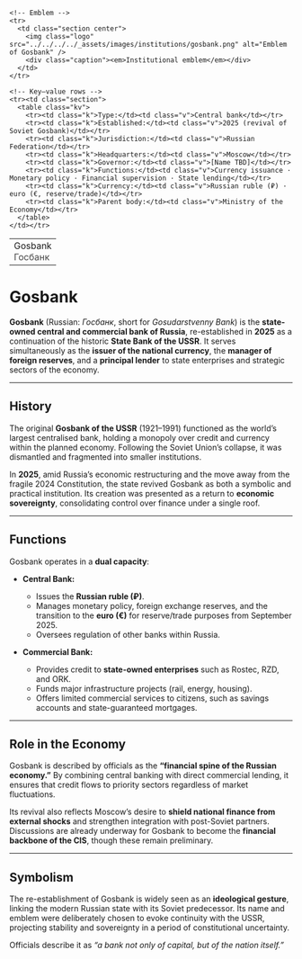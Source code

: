 <div class="infobox-right">
  <table class="infobox">
    <tr><td class="title">Gosbank<br/><span style="font-weight:400; opacity:.8;">Госбанк</span></td></tr>

    <!-- Emblem -->
    <tr>
      <td class="section center">
        <img class="logo" src="../../../../_assets/images/institutions/gosbank.png" alt="Emblem of Gosbank" />
        <div class="caption"><em>Institutional emblem</em></div>
      </td>
    </tr>

    <!-- Key–value rows -->
    <tr><td class="section">
      <table class="kv">
        <tr><td class="k">Type:</td><td class="v">Central bank</td></tr>
        <tr><td class="k">Established:</td><td class="v">2025 (revival of Soviet Gosbank)</td></tr>
        <tr><td class="k">Jurisdiction:</td><td class="v">Russian Federation</td></tr>
        <tr><td class="k">Headquarters:</td><td class="v">Moscow</td></tr>
        <tr><td class="k">Governor:</td><td class="v">[Name TBD]</td></tr>
        <tr><td class="k">Functions:</td><td class="v">Currency issuance · Monetary policy · Financial supervision · State lending</td></tr>
        <tr><td class="k">Currency:</td><td class="v">Russian ruble (₽) · euro (€, reserve/trade)</td></tr>
        <tr><td class="k">Parent body:</td><td class="v">Ministry of the Economy</td></tr>
      </table>
    </td></tr>
  </table>
</div>


# Gosbank

**Gosbank** (Russian: *Госбанк*, short for *Gosudarstvenny Bank*) is the **state-owned central and commercial bank of Russia**, re-established in **2025** as a continuation of the historic **State Bank of the USSR**. It serves simultaneously as the **issuer of the national currency**, the **manager of foreign reserves**, and a **principal lender** to state enterprises and strategic sectors of the economy.

---

## History

The original **Gosbank of the USSR** (1921–1991) functioned as the world’s largest centralised bank, holding a monopoly over credit and currency within the planned economy. Following the Soviet Union’s collapse, it was dismantled and fragmented into smaller institutions.

In **2025**, amid Russia’s economic restructuring and the move away from the fragile 2024 Constitution, the state revived Gosbank as both a symbolic and practical institution. Its creation was presented as a return to **economic sovereignty**, consolidating control over finance under a single roof.

---

## Functions

Gosbank operates in a **dual capacity**:

* **Central Bank:**

  * Issues the **Russian ruble (₽)**.
  * Manages monetary policy, foreign exchange reserves, and the transition to the **euro (€)** for reserve/trade purposes from September 2025.
  * Oversees regulation of other banks within Russia.

* **Commercial Bank:**

  * Provides credit to **state-owned enterprises** such as Rostec, RZD, and ORK.
  * Funds major infrastructure projects (rail, energy, housing).
  * Offers limited commercial services to citizens, such as savings accounts and state-guaranteed mortgages.

---

## Role in the Economy

Gosbank is described by officials as the **“financial spine of the Russian economy.”** By combining central banking with direct commercial lending, it ensures that credit flows to priority sectors regardless of market fluctuations.

Its revival also reflects Moscow’s desire to **shield national finance from external shocks** and strengthen integration with post-Soviet partners. Discussions are already underway for Gosbank to become the **financial backbone of the CIS**, though these remain preliminary.

---

## Symbolism

The re-establishment of Gosbank is widely seen as an **ideological gesture**, linking the modern Russian state with its Soviet predecessor. Its name and emblem were deliberately chosen to evoke continuity with the USSR, projecting stability and sovereignty in a period of constitutional uncertainty.

Officials describe it as *“a bank not only of capital, but of the nation itself.”*
